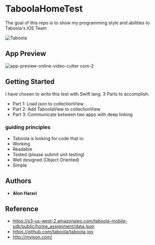 # TaboolaHomeTest

The goal of this repo is to show my programming style and abilities to Taboola's iOS Team

![Taboola](https://user-images.githubusercontent.com/46203312/56306590-8d258a80-614b-11e9-9a28-034502449edd.jpeg)

## App Preview 

![app-preview-_online-video-cutter com_-_2_](https://user-images.githubusercontent.com/46203312/56473242-e43f9e00-6470-11e9-819d-5820049c61b0.gif)

## Getting Started

I have chosen to write this test with Swift lang.
3 Parts to accomplish:
* Part 1: Load json to collectionView
* Part 2: Add TaboolaView to collectionView
* Part 3: Communicate between two apps with deep linking

### guiding principles

* Taboola is looking for code that is:
* Working
* Readable
* Tested (please submit unit testing)
* Well designed (Object Oriented)
* Simple

## Authors

* **Alon Harari**

## Reference 

* https://s3-us-west-2.amazonaws.com/taboola-mobile-sdk/public/home_assignment/data.json
* https://github.com/taboola/taboola-ios
* http://myjson.com/

